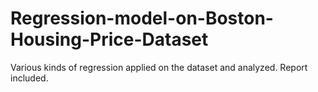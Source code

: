 # Regression-model-on-Boston-Housing-Price-Dataset
Various kinds of regression applied on the dataset and analyzed. Report included.
